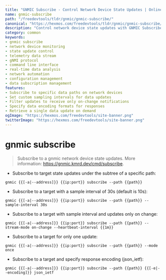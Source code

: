 ```yaml
---
title: "GNMIC Subscribe - Control Network Device State Updates | Online Free DevTools by Hexmos"
name: gnmic-subscribe
path: "/freedevtools/tldr/gnmic/gnmic-subscribe/"
canonical: "https://hexmos.com/freedevtools/tldr/gnmic/gnmic-subscribe/"
description: "Control network device state updates with GNMIC Subscribe. Monitor real-time data streams and manage subscriptions using command line. Free online tool, no registration required."
category: common
keywords:
- gnmic subscribe
- network device monitoring
- state update control
- telemetry data stream
- gNMI protocol
- command line interface
- real-time data analysis
- network automation
- configuration management
- data subscription management
features:
- Subscribe to specific data paths on network devices
- Set custom sampling intervals for data updates
- Filter updates to receive only on-change notifications
- Specify data encoding formats for responses
- Retrieve a single data update on demand
ogImage: "https://hexmos.com/freedevtools/site-banner.png"
twitterImage: "https://hexmos.com/freedevtools/site-banner.png"
---
```


# gnmic subscribe

> Subscribe to a gnmic network device state updates.
> More information: <https://gnmic.kmrd.dev/cmd/subscribe>.

- Subscribe to target state updates under the subtree of a specific path:

`gnmic {{[-a|--address]}} {{ip:port}} subscribe --path {{path}}`

- Subscribe to a target with a sample interval of 30s (default is 10s):

`gnmic {{[-a|--address]}} {{ip:port}} subscribe --path {{path}} --sample-interval 30s`

- Subscribe to a target with sample interval and updates only on change:

`gnmic {{[-a|--address]}} {{ip:port}} subscribe --path {{path}} --stream-mode on-change --heartbeat-interval {{1m}}`

- Subscribe to a target for only one update:

`gnmic {{[-a|--address]}} {{ip:port}} subscribe --path {{path}} --mode once`

- Subscribe to a target and specify response encoding (json_ietf):

`gnmic {{[-a|--address]}} {{ip:port}} subscribe --path {{path}} {{[-e|--encoding]}} json_ietf`
